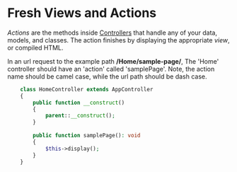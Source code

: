 # Fresh Views and Actions

*Actions* are the methods inside [Controllers](/Documentation/controllers/) that handle any of your data, models, and classes. The action finishes by displaying the appropriate *view*, or compiled HTML.

In an url request to the example path **/Home/sample-page/**, The 'Home' controller should have an 'action' called 'samplePage'. Note, the action name should be camel case, while the url path should be dash case.

```php
    class HomeController extends AppController
    {
        public function __construct() 
        {
            parent::__construct();
        }
        
        public function samplePage(): void
        {
            $this->display();
        }        
    }
```